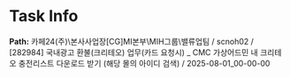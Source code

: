 # Task Info

**Path:** 카페24(주)\본사사업장\[CG]MI본부\MIH그룹\밸류업팀 / scnoh02 / [282984] 국내광고 환불(크리테오) 업무(카드 요청시) _ CMC 가상어드민 내 크리테오 충전리스트 다운로드 받기 (해당 몰의 아이디 검색) / 2025-08-01_00-00-00

